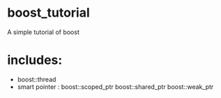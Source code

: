 boost_tutorial
==============

A simple tutorial of boost

includes:
========

* boost::thread
* smart pointer : boost::scoped_ptr boost::shared_ptr boost::weak_ptr
